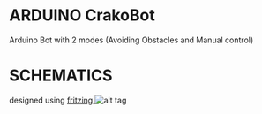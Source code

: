 ARDUINO CrakoBot
=============

Arduino Bot with 2 modes (Avoiding Obstacles and Manual control)

SCHEMATICS
==========
designed using <a href="http://fritzing.org/home/">fritzing </a>
![alt tag](http://oi66.tinypic.com/2wdn0pc.jpg)
